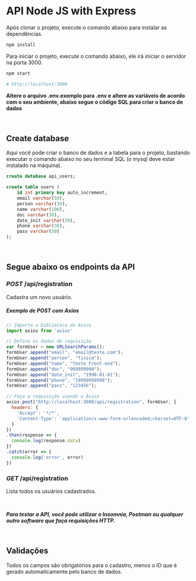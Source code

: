 # API Node JS with Express

Após clonar o projeto, execute o comando abaixo para instalar as dependências.

```bash
npm install
```
Para iniciar o projeto, execute o comando abaixo, ele irá iniciar o servidor na porta 3000.

```bash
npm start

# http://localhost:3000
```

**Altere o arquivo .env.exemplo para .env e altere as variáveis de acordo com o seu ambiente, abaixo segue o código SQL para criar o banco de dados**

<br>

## Create database

Aqui você pode criar o banco de dados e a tabela para o projeto, bastando executar o comando abaixo no seu terminal SQL (o mysql deve estar instalado na máquina).

```sql
create database api_users;

create table users (
	id int primary key auto_increment,
	email varchar(50),
	person varchar(30),
	name varchar(100),
	doc varchar(30),
	date_init varchar(30),
	phone varchar(30),
	pass varchar(30)
);
```

<br>

## Segue abaixo os endpoints da API

### ***POST*** /api/registration

Cadastra um novo usuário.

##### **Exemplo de POST com Axios**

```javascript
// Importe a biblioteca do Axios
import axios from 'axios'

// Defina os dados de requisição
var formUser = new URLSearchParams();
formUser.append("email", "email@teste.com");
formUser.append("person", "fisica");
formUser.append("name", "Teste Front-end");
formUser.append("doc", "999999999");
formUser.append("date_init", "1990-01-01");
formUser.append("phone", "19999999999");
formUser.append("pass", "123456");

// Faça a requisição usando o Axios
axios.post("http://localhost:3000/api/registration", formUser, {
  headers: {
    'Accept': '*/*',
    'Content-Type': 'application/x-www-form-urlencoded;charset=UTF-8'
  }
})
.then(response => {
  console.log(response.data)
})
.catch(error => {
  console.log('error', error)
})

```

### ***GET*** /api/registration

Lista todos os usuários cadastrados.

<br>

***Para testar a API, você pode utilizar o Insomnia, Postman ou qualquer outro software que faça requisições HTTP.***

<br>

## Validações

Todos os campos são obrigatórios para o cadastro, menos o ID que é gerado automaticamente pelo banco de dados.